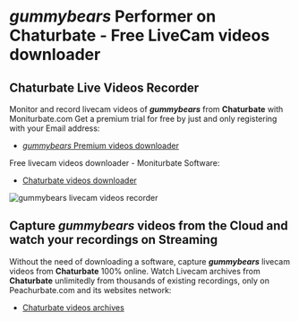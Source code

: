 # _gummybears_ Performer on Chaturbate - Free LiveCam videos downloader

## Chaturbate Live Videos Recorder

Monitor and record livecam videos of **_gummybears_** from **Chaturbate** with Moniturbate.com
Get a premium trial for free by just and only registering with your Email address:
* [_gummybears_ Premium videos downloader](https://moniturbate.com/request-demo-licence-key.html)

Free livecam videos downloader - Moniturbate Software:
* [Chaturbate videos downloader](https://moniturbate.com/moniturbate-download-software.html)

![_gummybears_ livecam videos recorder](https://peachurnet.com/templates/moniturbate-software.png)


## Capture _gummybears_ videos from the Cloud and watch your recordings on Streaming

Without the need of downloading a software, capture **_gummybears_** livecam videos from **Chaturbate** 100% online.
Watch Livecam archives from **Chaturbate** unlimitedly from thousands of existing recordings, only on Peachurbate.com and its websites network:
* [Chaturbate videos archives](https://peachurnet.com/)